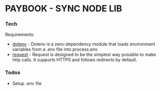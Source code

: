 # PAYBOOK - SYNC NODE LIB

### Tech
Requirements:

* [dotenv] - Dotenv is a zero-dependency module that loads environment variables from a .env file into process.env
* [request] - Request is designed to be the simplest way possible to make http calls. It supports HTTPS and follows redirects by default.
### Todos

 - Setup .env file

 [//]: # (These are reference links used in the body of this note and get stripped out when the markdown processor does its job. There is no need to format nicely because it shouldn't be seen. Thanks SO - http://stackoverflow.com/questions/4823468/store-comments-in-markdown-syntax)

   [dotenv]: <https://www.npmjs.com/package/dotenv>
    [request]: <github.com/request/request>
